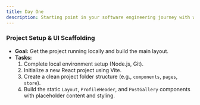 ```yaml
---
title: Day One
description: Starting point in your software engineering journey with webeet.
---
```


### **Project Setup & UI Scaffolding**
- **Goal:** Get the project running locally and build the main layout.
- **Tasks:**
    1.  Complete local environment setup (Node.js, Git).
    2.  Initialize a new React project using Vite.
    3.  Create a clean project folder structure (e.g., `components`, `pages`, `store`).
    4.  Build the static `Layout`, `ProfileHeader`, and `PostGallery` components with placeholder content and styling.
